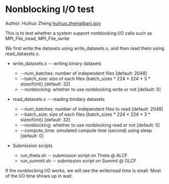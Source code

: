 # Nonblocking I/O test
Author: Huihuo Zheng <huihuo.zheng@anl.gov>

This is to test whether a system support nonblocking I/O calls such as MPI_File_iread, MPI_File_iwrite

We first write the datasets using write_datasets.x, and then read them using read_datasets.x. 

* write_datasets.x  -- writing binary datasets 
   - --num_batches: number of independent files [default: 2048]
   - --batch_size: size of each files (batch_sizes * 224 * 224 * 3 * sizeof(int)) [default: 32]
   - --nonblocking: whether to use nonblocking write or not [default: 0]

* read_datasets.x -- reading bindary datasets
   - --num_batches: number of independent files to read [default: 2048]
   - --batch_size: size of each files (batch_sizes * 224 * 224 * 3 * sizeof(int)) [default: 32]
   - --nonblocking: whether to use nonblocking read or not [default: 0]
   - --compute_time: simulated compute time (second) using sleep [default: 0]

* Submission scripts
   - run_theta.sh -- submission script on Theta @ ALCF
   - run_summit.sh -- submission script on Summit @ OLCF


If the nonblocking I/O works, we will see the write/read time is small. Most of the I/O time shows up in wait. 
